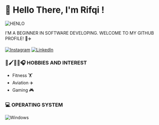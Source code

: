 #  👋 Hello There, I'm Rifqi !
![HENLO](https://media.makeameme.org/created/henlo-how-is.jpg)


 I'M A BEGINNER IN SOFTWARE DEVELOPING. WELCOME TO MY GITHUB PROFILE! 🚀✈️

[![Instagram](https://img.shields.io/badge/Instagram-%23E4405F.svg?logo=Instagram&logoColor=white)](https://instagram.com/rifqisaleh) [![LinkedIn](https://img.shields.io/badge/LinkedIn-%230077B5.svg?logo=linkedin&logoColor=white)](https://www.linkedin.com/in/muhammad-rifqi-saleh-77b61911a/) 



### 🎨🖌️🌿✨🎧 HOBBIES AND INTEREST
- Fitness 🏋
- Aviation ✈️
- Gaming 🎮



### 💻 OPERATING SYSTEM
![Windows](https://img.shields.io/badge/-Windows-0078D6?style=flat&logo=windows&logoColor=white)
